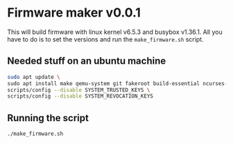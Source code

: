 # Firmware maker v0.0.1
This will build firmware with linux kernel v6.5.3 and busybox v1.36.1. 
All you have to do is to set the versions and run the `make_firmware.sh` script.

## Needed stuff on an ubuntu machine
```bash
sudo apt update \
sudo apt install make qemu-system git fakeroot build-essential ncurses-dev xz-utils libssl-dev bc flex libelf-dev bison -y \
scripts/config --disable SYSTEM_TRUSTED_KEYS \
scripts/config --disable SYSTEM_REVOCATION_KEYS
```

## Running the script
```bash
./make_firmware.sh
```
